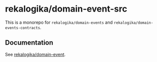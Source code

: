 # rekalogika/domain-event-src

This is a monorepo for `rekalogika/domain-events` and
`rekalogika/domain-events-contracts`.

## Documentation

See [rekalogika/domain-event](packages/domain-event/README.md).
